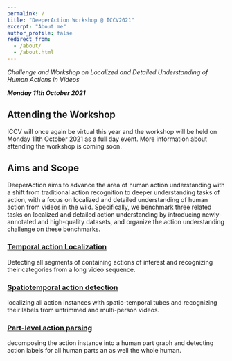 ```yaml
---
permalink: /
title: "DeeperAction Workshop @ ICCV2021"
excerpt: "About me"
author_profile: false
redirect_from: 
  - /about/
  - /about.html
---
```

*Challenge and Workshop on Localized and Detailed Understanding of Human Actions in Videos*

***Monday 11th October 2021***

## Attending the Workshop

ICCV will once again be virtual this year and the workshop will be held on Monday 11th October 2021 as a full day event. More information about attending the workshop is coming soon.

## Aims and Scope

DeeperAction aims to advance the area of human action understanding with a shift from traditional action recognition to deeper understanding tasks of action, with a focus on localized and detailed understanding of human action from videos in the wild. Specifically, we benchmark three related tasks on localized and detailed action understanding by introducing newly-annotated and high-quality datasets, and organize the action understanding challenge on these benchmarks. 

### [Temporal action Localization](/tracks/1-refineaction/)

Detecting all segments of containing actions of interest and recognizing their categories from a long video sequence. 

### [Spatiotemporal action detection](/tracks/2-multisports/)

localizing all action instances with spatio-temporal tubes and recognizing their labels from untrimmed and multi-person videos. 

### [Part-level action parsing](/tracks/3-kineticstps/)

decomposing the action instance into a human part graph and detecting action labels for all human parts an as well the whole human.

